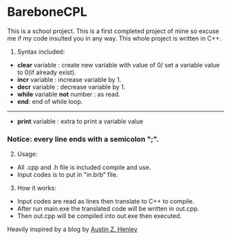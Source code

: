 # BareboneCPL

This is a school project. This is a first completed project of mine so excuse me if my code insulted you in any way.
This whole project is written in C++.
1. Syntax included:
- **clear** variable : create new variable with value of 0/ set a variable value to 0(if already exist).
- **incr** variable : increase variable by 1.
- **decr** variable : decrease variable by 1.
- **while** variable **not** number : as read.
- **end**: end of while loop.
-------------------------------------------------------
- **print** variable : extra to print a variable value

### Notice: every line ends with a semicolon ";".
2. Usage:
- All .cpp and .h file is included compile and use.
- Input codes is to put in "in.brb" file.
3. How it works:
- Input codes are read as lines then translate to C++ to compile.
- After run main.exe the translated code will be written in out.cpp.
- Then out.cpp will be compiled into out.exe then executed.

Heavily inspired by a blog by [Austin Z. Henley](http://web.eecs.utk.edu/~azh/blog/teenytinycompiler1.html)

